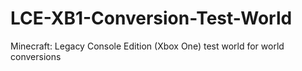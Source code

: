 # LCE-XB1-Conversion-Test-World
Minecraft: Legacy Console Edition (Xbox One) test world for world conversions
